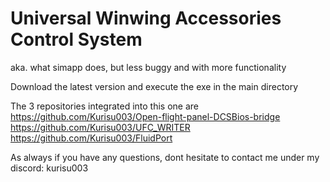 # Universal Winwing Accessories Control System
aka. what simapp does, but less buggy and with more functionality

Download the latest version and execute the exe in the main directory

The 3 repositories integrated into this one are
https://github.com/Kurisu003/Open-flight-panel-DCSBios-bridge
https://github.com/Kurisu003/UFC_WRITER
https://github.com/Kurisu003/FluidPort


As always if you have any questions, dont hesitate to contact me under my discord:
kurisu003
